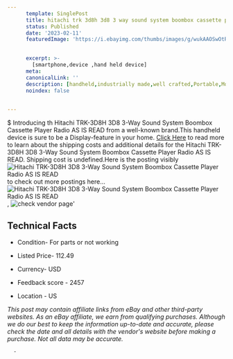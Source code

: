 ```yaml
---
      template: SinglePost
      title: hitachi trk 3d8h 3d8 3 way sound system boombox cassette player radio as is read
      status: Published
      date: '2023-02-11'
      featuredImage: 'https://i.ebayimg.com/thumbs/images/g/wukAAOSwOtRhlqxn/s-l225.jpg'
       

      excerpt: >-
        [smartphone,device ,hand held device]
      meta:
      canonicalLink: ''
      description: [handheld,industrially made,well crafted,Portable,Mobile,Compact,Convenient,Lightweight,Maneuverable,Man-portable,Miniature,Carriable,Hand-held,Light,Holdable,Transportable,Mobile device,Pocket-sized,On-the-go,Wireless,Cordless,Compact size,Convenient size, smartphone,device ,hand held device]
      noindex: false
      

---
```

$
      Introducing th Hitachi TRK-3D8H 3D8 3-Way Sound System Boombox Cassette Player Radio AS IS READ from a well-known brand.This handheld device  is sure to be a Display-feature in your home. [Click Here](https://www.ebay.com/itm/115663257202?hash=item1aee113e72%3Ag%3AwukAAOSwOtRhlqxn&mkevt=1&mkcid=1&mkrid=711-53200-19255-0&campid=%253CePNCampaignId%253E&customid=%253CreferenceId%253E&toolid=10049) to read more to learn about the shipping costs and additional details for the Hitachi TRK-3D8H 3D8 3-Way Sound System Boombox Cassette Player Radio AS IS READ. Shipping cost is undefined.Here is the posting visibly ![Hitachi TRK-3D8H 3D8 3-Way Sound System Boombox Cassette Player Radio AS IS READ](https://i.ebayimg.com/thumbs/images/g/wukAAOSwOtRhlqxn/s-l225.jpg) to check out more postings here... ![Hitachi TRK-3D8H 3D8 3-Way Sound System Boombox Cassette Player Radio AS IS READ](https://i.ebayimg.com/images/g/wukAAOSwOtRhlqxn/s-l1600.jpg), ![check vendor page](https://origin-galleryplus.ebayimg.com/ws/web/115663257202_2_0_1/225x225.jpg,https://origin-galleryplus.ebayimg.com/ws/web/115663257202_3_0_1/225x225.jpg,https://origin-galleryplus.ebayimg.com/ws/web/115663257202_4_0_1/225x225.jpg,https://origin-galleryplus.ebayimg.com/ws/web/115663257202_5_0_1/225x225.jpg,https://origin-galleryplus.ebayimg.com/ws/web/115663257202_6_0_1/225x225.jpg,https://origin-galleryplus.ebayimg.com/ws/web/115663257202_7_0_1/225x225.jpg,https://origin-galleryplus.ebayimg.com/ws/web/115663257202_8_0_1/225x225.jpg,https://origin-galleryplus.ebayimg.com/ws/web/115663257202_9_0_1/225x225.jpg,https://origin-galleryplus.ebayimg.com/ws/web/115663257202_10_0_1/225x225.jpg,https://origin-galleryplus.ebayimg.com/ws/web/115663257202_11_0_1/225x225.jpg,https://origin-galleryplus.ebayimg.com/ws/web/115663257202_12_0_1/225x225.jpg)'

      

 ## Technical Facts 



     
      

 - Condition- For parts or not working 


      

 - Listed Price- 112.49 


      

 - Currency- USD 


      

 - Feedback score - 2457 


      

 - Location - US 


      
      

 *_This post may contain affiliate links from eBay and other third-party websites. As an eBay affiliate, we earn from qualifying purchases. Although we do our best to keep the information up-to-date and accurate, please check the date and all details with the vendor's website before making a purchase. Not all data may be accurate._*




      -
